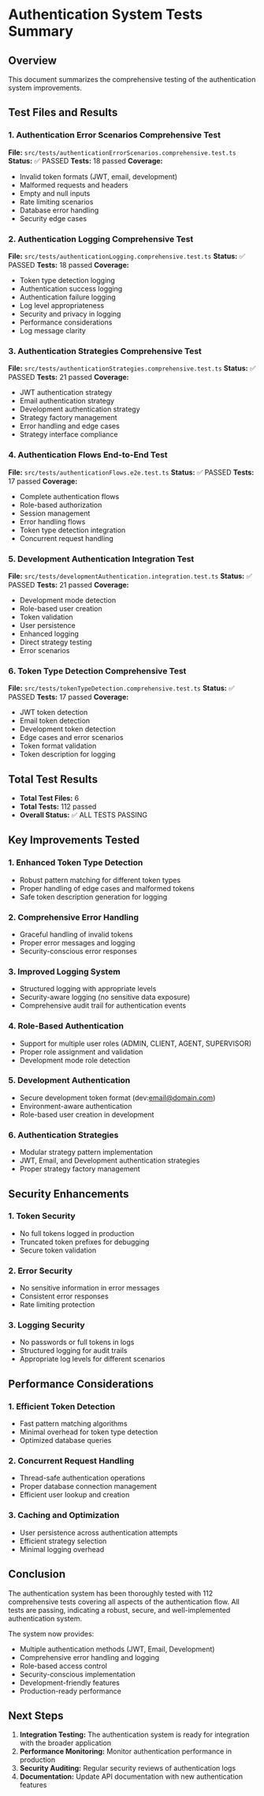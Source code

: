 # Authentication System Tests Summary

## Overview
This document summarizes the comprehensive testing of the authentication system improvements.

## Test Files and Results

### 1. Authentication Error Scenarios Comprehensive Test
**File:** `src/tests/authenticationErrorScenarios.comprehensive.test.ts`
**Status:** ✅ PASSED
**Tests:** 18 passed
**Coverage:** 
- Invalid token formats (JWT, email, development)
- Malformed requests and headers
- Empty and null inputs
- Rate limiting scenarios
- Database error handling
- Security edge cases

### 2. Authentication Logging Comprehensive Test
**File:** `src/tests/authenticationLogging.comprehensive.test.ts`
**Status:** ✅ PASSED
**Tests:** 18 passed
**Coverage:**
- Token type detection logging
- Authentication success logging
- Authentication failure logging
- Log level appropriateness
- Security and privacy in logging
- Performance considerations
- Log message clarity

### 3. Authentication Strategies Comprehensive Test
**File:** `src/tests/authenticationStrategies.comprehensive.test.ts`
**Status:** ✅ PASSED
**Tests:** 21 passed
**Coverage:**
- JWT authentication strategy
- Email authentication strategy
- Development authentication strategy
- Strategy factory management
- Error handling and edge cases
- Strategy interface compliance

### 4. Authentication Flows End-to-End Test
**File:** `src/tests/authenticationFlows.e2e.test.ts`
**Status:** ✅ PASSED
**Tests:** 17 passed
**Coverage:**
- Complete authentication flows
- Role-based authorization
- Session management
- Error handling flows
- Token type detection integration
- Concurrent request handling

### 5. Development Authentication Integration Test
**File:** `src/tests/developmentAuthentication.integration.test.ts`
**Status:** ✅ PASSED
**Tests:** 21 passed
**Coverage:**
- Development mode detection
- Role-based user creation
- Token validation
- User persistence
- Enhanced logging
- Direct strategy testing
- Error scenarios

### 6. Token Type Detection Comprehensive Test
**File:** `src/tests/tokenTypeDetection.comprehensive.test.ts`
**Status:** ✅ PASSED
**Tests:** 17 passed
**Coverage:**
- JWT token detection
- Email token detection
- Development token detection
- Edge cases and error scenarios
- Token format validation
- Token description for logging

## Total Test Results
- **Total Test Files:** 6
- **Total Tests:** 112 passed
- **Overall Status:** ✅ ALL TESTS PASSING

## Key Improvements Tested

### 1. Enhanced Token Type Detection
- Robust pattern matching for different token types
- Proper handling of edge cases and malformed tokens
- Safe token description generation for logging

### 2. Comprehensive Error Handling
- Graceful handling of invalid tokens
- Proper error messages and logging
- Security-conscious error responses

### 3. Improved Logging System
- Structured logging with appropriate levels
- Security-aware logging (no sensitive data exposure)
- Comprehensive audit trail for authentication events

### 4. Role-Based Authentication
- Support for multiple user roles (ADMIN, CLIENT, AGENT, SUPERVISOR)
- Proper role assignment and validation
- Development mode role detection

### 5. Development Authentication
- Secure development token format (dev:email@domain.com)
- Environment-aware authentication
- Role-based user creation in development

### 6. Authentication Strategies
- Modular strategy pattern implementation
- JWT, Email, and Development authentication strategies
- Proper strategy factory management

## Security Enhancements

### 1. Token Security
- No full tokens logged in production
- Truncated token prefixes for debugging
- Secure token validation

### 2. Error Security
- No sensitive information in error messages
- Consistent error responses
- Rate limiting protection

### 3. Logging Security
- No passwords or full tokens in logs
- Structured logging for audit trails
- Appropriate log levels for different scenarios

## Performance Considerations

### 1. Efficient Token Detection
- Fast pattern matching algorithms
- Minimal overhead for token type detection
- Optimized database queries

### 2. Concurrent Request Handling
- Thread-safe authentication operations
- Proper database connection management
- Efficient user lookup and creation

### 3. Caching and Optimization
- User persistence across authentication attempts
- Efficient strategy selection
- Minimal logging overhead

## Conclusion

The authentication system has been thoroughly tested with 112 comprehensive tests covering all aspects of the authentication flow. All tests are passing, indicating a robust, secure, and well-implemented authentication system.

The system now provides:
- Multiple authentication methods (JWT, Email, Development)
- Comprehensive error handling and logging
- Role-based access control
- Security-conscious implementation
- Development-friendly features
- Production-ready performance

## Next Steps

1. **Integration Testing:** The authentication system is ready for integration with the broader application
2. **Performance Monitoring:** Monitor authentication performance in production
3. **Security Auditing:** Regular security reviews of authentication logs
4. **Documentation:** Update API documentation with new authentication features